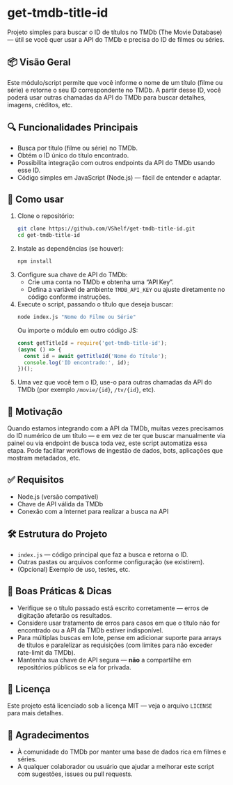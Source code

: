 # get‑tmdb‑title‑id
Projeto simples para buscar o ID de títulos no TMDb (The Movie Database) — útil se você quer usar a API do TMDb e precisa do ID de filmes ou séries.

## 📦 Visão Geral
Este módulo/script permite que você informe o nome de um título (filme ou série) e retorne o seu ID correspondente no TMDb. A partir desse ID, você poderá usar outras chamadas da API do TMDb para buscar detalhes, imagens, créditos, etc.

## 🔍 Funcionalidades Principais
- Busca por título (filme ou série) no TMDb.
- Obtém o ID único do título encontrado.
- Possibilita integração com outros endpoints da API do TMDb usando esse ID.
- Código simples em JavaScript (Node.js) — fácil de entender e adaptar.

## 🚀 Como usar
1. Clone o repositório:
   ```bash
   git clone https://github.com/VShelf/get-tmdb-title-id.git
   cd get-tmdb-title-id
   ```
2. Instale as dependências (se houver):
   ```bash
   npm install
   ```
3. Configure sua chave de API do TMDb:
   - Crie uma conta no TMDb e obtenha uma “API Key”.
   - Defina a variável de ambiente `TMDB_API_KEY` ou ajuste diretamente no código conforme instruções.
4. Execute o script, passando o título que deseja buscar:
   ```bash
   node index.js "Nome do Filme ou Série"
   ```
   Ou importe o módulo em outro código JS:
   ```js
   const getTitleId = require('get-tmdb-title-id');
   (async () => {
     const id = await getTitleId('Nome do Título');
     console.log('ID encontrado:', id);
   })();
   ```
5. Uma vez que você tem o ID, use-o para outras chamadas da API do TMDb (por exemplo `/movie/{id}`, `/tv/{id}`, etc).

## 🧠 Motivação
Quando estamos integrando com a API da TMDb, muitas vezes precisamos do ID numérico de um título — e em vez de ter que buscar manualmente via painel ou via endpoint de busca toda vez, este script automatiza essa etapa. Pode facilitar workflows de ingestão de dados, bots, aplicações que mostram metadados, etc.

## ✅ Requisitos
- Node.js (versão compatível)
- Chave de API válida da TMDb
- Conexão com a Internet para realizar a busca na API

## 🛠️ Estrutura do Projeto
- `index.js` — código principal que faz a busca e retorna o ID.
- Outras pastas ou arquivos conforme configuração (se existirem).
- (Opcional) Exemplo de uso, testes, etc.

## 🎯 Boas Práticas & Dicas
- Verifique se o título passado está escrito corretamente — erros de digitação afetarão os resultados.
- Considere usar tratamento de erros para casos em que o título não for encontrado ou a API da TMDb estiver indisponível.
- Para múltiplas buscas em lote, pense em adicionar suporte para arrays de títulos e paralelizar as requisições (com limites para não exceder rate-limit da TMDb).
- Mantenha sua chave de API segura — **não** a compartilhe em repositórios públicos se ela for privada.

## 📄 Licença
Este projeto está licenciado sob a licença MIT — veja o arquivo `LICENSE` para mais detalhes.

## 🙏 Agradecimentos
- À comunidade do TMDb por manter uma base de dados rica em filmes e séries.
- A qualquer colaborador ou usuário que ajudar a melhorar este script com sugestões, issues ou pull requests.
